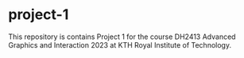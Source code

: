 # project-1
This repository is contains Project 1 for the course DH2413 Advanced Graphics and Interaction 2023 at KTH Royal Institute of Technology.
